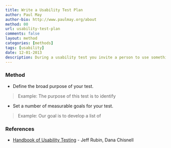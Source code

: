 ```yaml
---
title: Write a Usability Test Plan
author: Paul May
author-bio: http://www.paulmay.org/about
method: 00
url: usability-test-plan
comments: false
layout: method
categories: [methods]
tags: [usability]
date: 12-01-2013
description: During a usability test you invite a person to use something that you have made to see how well it works. Usability testing is really valuable because it puts the things that you design in direct contact with the people you're designing for. If it's done early and often in the design process it can save a lot of angst and effort later on. <br /><br />Before you carry out a usability test it's very useful to write down why you're testing, what you're testing, who you are asking to carry out the test and the type of information you'd like to get out of the test. This is your usability test plan. This method describes the steps you go through to write a simple usability plan.
---
```

### Method
* Define the broad purpose of your test. 
> Example: The purpose of this test is to identify
* Set a number of measurable goals for your test.
> Example: Our goal is to develop a list of 

### References
* [Handbook of Usability Testing](http://www.amazon.com/Handbook-Usability-Testing-Conduct-Effective/dp/0470185481) - Jeff Rubin, Dana Chisnell
